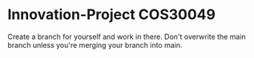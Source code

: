 # Innovation-Project COS30049
Create a branch for yourself and work in there. Don't overwrite the main branch unless you're merging your branch into main.
